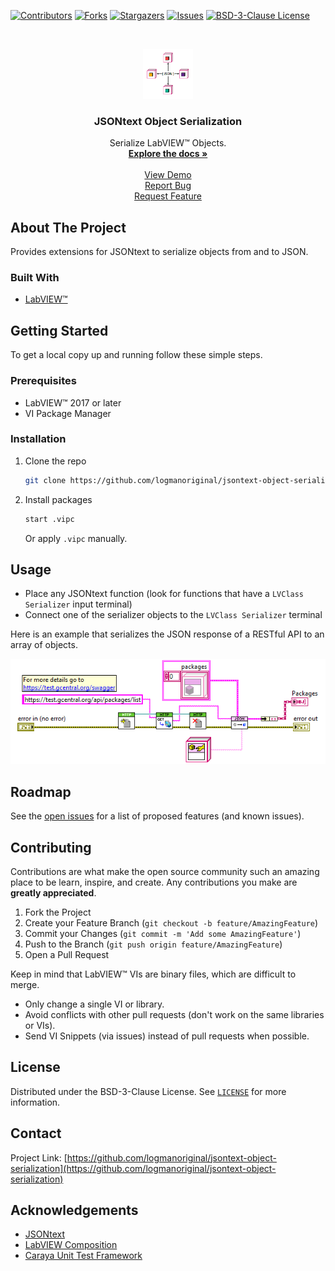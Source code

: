 <!-- Based on https://github.com/othneildrew/Best-README-Template -->
<!-- PROJECT SHIELDS -->
<!--
*** I'm using markdown "reference style" links for readability.
*** Reference links are enclosed in brackets [ ] instead of parentheses ( ).
*** See the bottom of this document for the declaration of the reference variables
*** for contributors-url, forks-url, etc. This is an optional, concise syntax you may use.
*** https://www.markdownguide.org/basic-syntax/#reference-style-links
-->
[![Contributors][contributors-shield]][contributors-url]
[![Forks][forks-shield]][forks-url]
[![Stargazers][stars-shield]][stars-url]
[![Issues][issues-shield]][issues-url]
[![BSD-3-Clause License][license-shield]][license-url]

<!-- PROJECT LOGO -->
<br>
<p align="center">
  <a href="https://github.com/logmanoriginal/jsontext-object-serialization">
    <img src=".github/images/logo.png" alt="Logo" width="80" height="80">
  </a>

  <h3 align="center">JSONtext Object Serialization</h3>

  <p align="center">
    Serialize LabVIEW&trade; Objects.
    <br>
    <a href="https://github.com/logmanoriginal/jsontext-object-serialization"><strong>Explore the docs »</strong></a>
    <br>
    <br>
    <a href="https://github.com/logmanoriginal/jsontext-object-serialization">View Demo</a>
    <br>
    <a href="https://github.com/logmanoriginal/jsontext-object-serialization/issues">Report Bug</a>
    <br>
    <a href="https://github.com/logmanoriginal/jsontext-object-serialization/issues">Request Feature</a>
  </p>
</p>

<!-- ABOUT THE PROJECT -->
## About The Project

Provides extensions for JSONtext to serialize objects from and to JSON.

### Built With

* [LabVIEW&trade;](https://www.ni.com/labview)

<!-- GETTING STARTED -->
## Getting Started

To get a local copy up and running follow these simple steps.

### Prerequisites

* LabVIEW&trade; 2017 or later
* VI Package Manager

### Installation

1. Clone the repo
   ```sh
   git clone https://github.com/logmanoriginal/jsontext-object-serialization.git
   ```
2. Install packages
   ```sh
   start .vipc
   ```
   Or apply `.vipc` manually.

<!-- USAGE EXAMPLES -->
## Usage

* Place any JSONtext function (look for functions that have a `LVClass Serializer` input terminal)
* Connect one of the serializer objects to the `LVClass Serializer` terminal

Here is an example that serializes the JSON response of a RESTful API to an array of objects.

![RESTful API example](.github/images/example1.png)

<!-- ROADMAP -->
## Roadmap

See the [open issues](https://github.com/logmanoriginal/jsontext-object-serialization/issues) for a list of proposed features (and known issues).

<!-- CONTRIBUTING -->
## Contributing

Contributions are what make the open source community such an amazing place to be learn, inspire, and create. Any contributions you make are **greatly appreciated**.

1. Fork the Project
2. Create your Feature Branch (`git checkout -b feature/AmazingFeature`)
3. Commit your Changes (`git commit -m 'Add some AmazingFeature'`)
4. Push to the Branch (`git push origin feature/AmazingFeature`)
5. Open a Pull Request

Keep in mind that LabVIEW&trade; VIs are binary files, which are difficult to merge.
- Only change a single VI or library.
- Avoid conflicts with other pull requests (don't work on the same libraries or VIs).
- Send VI Snippets (via issues) instead of pull requests when possible.

<!-- LICENSE -->
## License

Distributed under the BSD-3-Clause License. See [`LICENSE`](LICENSE.txt) for more information.

<!-- CONTACT -->
## Contact

Project Link: [https://github.com/logmanoriginal/jsontext-object-serialization](https://github.com/logmanoriginal/jsontext-object-serialization)

<!-- ACKNOWLEDGEMENTS -->
## Acknowledgements

* [JSONtext](https://bitbucket.org/drjdpowell/jsontext)
* [LabVIEW Composition](https://github.com/LogMANOriginal/LabVIEW-Composition)
* [Caraya Unit Test Framework](https://github.com/JKISoftware/Caraya)

<!-- MARKDOWN LINKS & IMAGES -->
<!-- https://www.markdownguide.org/basic-syntax/#reference-style-links -->
[contributors-shield]: https://img.shields.io/github/contributors/logmanoriginal/jsontext-object-serialization.svg?style=for-the-badge
[contributors-url]: https://github.com/logmanoriginal/jsontext-object-serialization/graphs/contributors
[forks-shield]: https://img.shields.io/github/forks/logmanoriginal/jsontext-object-serialization.svg?style=for-the-badge
[forks-url]: https://github.com/logmanoriginal/jsontext-object-serialization/network/members
[stars-shield]: https://img.shields.io/github/stars/logmanoriginal/jsontext-object-serialization.svg?style=for-the-badge
[stars-url]: https://github.com/logmanoriginal/jsontext-object-serialization/stargazers
[issues-shield]: https://img.shields.io/github/issues/logmanoriginal/jsontext-object-serialization.svg?style=for-the-badge
[issues-url]: https://github.com/logmanoriginal/jsontext-object-serialization/issues
[license-shield]: https://img.shields.io/github/license/logmanoriginal/jsontext-object-serialization.svg?style=for-the-badge
[license-url]: https://github.com/logmanoriginal/jsontext-object-serialization/blob/master/LICENSE.txt
